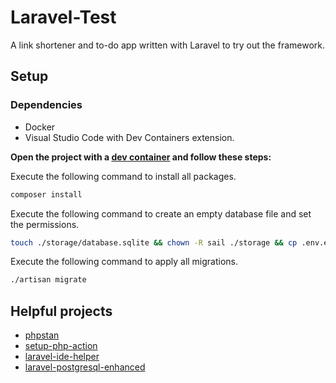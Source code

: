# Laravel-Test

A link shortener and to-do app written with Laravel to try out the framework.

## Setup

### Dependencies

-   Docker
-   Visual Studio Code with Dev Containers extension.

**Open the project with a [dev container](https://code.visualstudio.com/docs/devcontainers/containers) and follow these steps:**

Execute the following command to install all packages.

```sh
composer install
```

Execute the following command to create an empty database file and set the permissions.

```sh
touch ./storage/database.sqlite && chown -R sail ./storage && cp .env.example .env
```

Execute the following command to apply all migrations.

```sh
./artisan migrate
```

## Helpful projects

-   [phpstan](https://github.com/phpstan/phpstan)
-   [setup-php-action](https://github.com/tpetry/laravel-postgresql-enhanced)
-   [laravel-ide-helper](https://github.com/barryvdh/laravel-ide-helper)
-   [laravel-postgresql-enhanced](https://github.com/tpetry/laravel-postgresql-enhanced)
